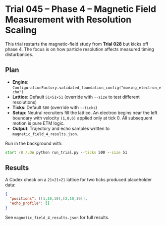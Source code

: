 # Trial 045 – Phase 4 – Magnetic Field Measurement with Resolution Scaling

This trial restarts the magnetic-field study from **Trial 028** but kicks off phase 4. The focus is on how particle resolution affects measured timing disturbances.

## Plan
- **Engine**: `ConfigurationFactory.validated_foundation_config("moving_electron_echo")`
- **Lattice**: Default `51×51×51` (override with `--size` to test different resolutions)
- **Ticks**: Default `500` (override with `--ticks`)
- **Setup**: Neutral recruiters fill the lattice. An electron begins near the left boundary with velocity `(1,0,0)` applied only at tick 0. All subsequent motion is pure ETM logic.
- **Output**: Trajectory and echo samples written to `magnetic_field_4_results.json`.

Run in the background with:
```cmd
start /B /LOW python run_trial.py --ticks 500 --size 51
```

## Results
A Codex check on a `21×21×21` lattice for two ticks produced placeholder data:
```json
{
  "positions": [[1,10,10],[2,10,10]],
  "echo_profile": []
}
```
See `magnetic_field_4_results.json` for full results.
